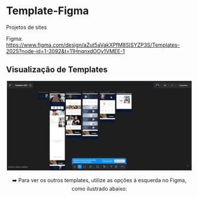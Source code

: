 # Template-Figma
Projetos de sites

Figma: https://www.figma.com/design/aZut5aVakXPfM8SlSYZP3S/Templates-2025?node-id=1-3092&t=11HnqnxdOOy1VMEE-1


## Visualização de Templates

<p align="center">
  <img src="https://github.com/niveabeh/Template-Figma/blob/main/img/Captura%20de%20tela%202025-07-10%20111355.png" alt="Visualização do primeiro template" width="500"/>
</p>

<p align="center">
  ➡️ Para ver os outros templates, utilize as opções à esquerda no Figma, como ilustrado abaixo:
</p>

<p align="center">
  <img src="https://github.com/nive
